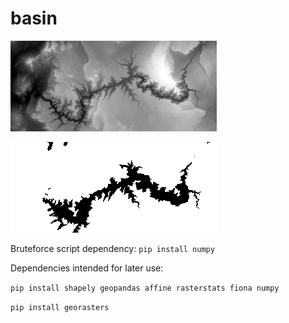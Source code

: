 # basin
![Input](https://github.com/team-apah/basin/blob/master/results/Grand_canyon.png)

![Result](https://github.com/team-apah/basin/blob/master/results/Grand_canyon_result2.png)

Bruteforce script dependency:
`pip install numpy`

Dependencies intended for later use:

`pip install shapely geopandas affine rasterstats fiona numpy`

`pip install georasters`
